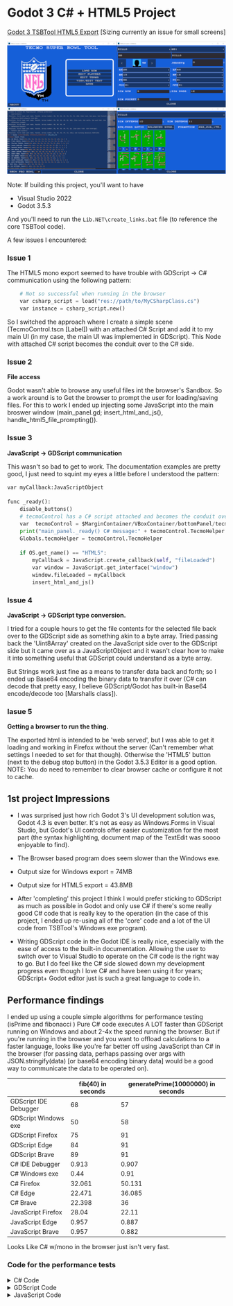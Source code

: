 # Godot 3 C# + HTML5 Project

[Godot 3 TSBTool HTML5 Export](https://bad-al.github.io/tsbtools/TSBTool_Godot_3/TSBTool_Godot3.html)  [Sizing currently an issue for small screens]

<a href="./app_images/Overview.png">
    <img src="./app_images/Overview.png" alt="Description" width="600"/>
</a>


Note: If building this project, you'll want to have 
 * Visual Studio 2022
 * Godot 3.5.3 

And you'll need to run the ```Lib.NET\create_links.bat``` file (to reference the core TSBTool code).

A few issues I encountered:
### Issue 1
The HTML5 mono export seemed to have trouble with GDScript -> C# communication using the following pattern:
```python
    # Not so successful when running in the browser
    var csharp_script = load("res://path/to/MyCSharpClass.cs")
    var instance = csharp_script.new()
```

So I switched the approach where I create a simple scene (TecmoControl.tscn [Label]) with an attached C# Script and add it to my main UI (in my case, the main UI was implemented in GDScript). This Node with attached C# script becomes the conduit over to the C# side.

### Issue 2
**File access**

Godot wasn't able to browse any useful files int the browser's Sandbox. So a work around is to Get the browser to prompt the user for loading/saving files.
For this to work I ended up injecting some JavaScript into the main broswer window (main_panel.gd; insert_html_and_js(), handle_html5_file_prompting()).

### Issue 3 
**JavaScript -> GDScript communication**

This wasn't so bad to get to work. The documentation examples are pretty good, I just need to squint my eyes a little before I understood the pattern:
```python
var myCallback:JavaScriptObject

func _ready():
	disable_buttons()
	# tecmoControl has a C# script attached and becomes the conduit over to the c# side
	var  tecmoControl = $MarginContainer/VBoxContainer/bottomPanel/tecmoControl 
	print("main_panel._ready() C# message:" + tecmoControl.TecmoHelper.GetMessageFromCSharp())
	Globals.tecmoHelper = tecmoControl.TecmoHelper
	
	if OS.get_name() == "HTML5":
		myCallback = JavaScript.create_callback(self, "fileLoaded")
		var window = JavaScript.get_interface("window")
		window.fileLoaded = myCallback
		insert_html_and_js()
```

### Issue 4
**JavaScript -> GDScript type conversion.**

I tried for a couple hours to get the file contents for the selected file back over to the GDScript side as something akin to a byte array.
Tried passing back the 'Uint8Array' created on the JavaScript side over to the GDScript side but it came over as a JavaScriptObject and it wasn't clear how to make it into something useful that GDScript could understand as a byte array.

But Strings work just fine as a means to transfer data back and forth; so I ended up Base64 encoding the binary data to transfer it over (C# can decode that pretty easy, I believe GDScript/Godot has built-in Base64 encode/decode too [Marshalls class]).


### Iasue 5
**Getting a browser to run the thing.**

The exported html is intended to be 'web served', but I was able to get it loading and working in Firefox without the server
(Can't remember what settings I needed to set for that though).
Otherwise the 'HTML5' button (next to the debug stop button) in the Godot 3.5.3 Editor is a good option. 
NOTE: You do need to remember to clear browser cache or configure it not to cache.

## 1st project Impressions
* I was surprised just how rich Godot 3's UI development solution was, Godot 4.3 is even better. It's not as easy as Windows.Forms in Visual Studio, but Godot's UI controls offer easier customization for the most part (the syntax highlighting, document map of the TextEdit was soooo enjoyable to find).

* The Browser based program does seem slower than the Windows exe.
* Output size for Windows export = 74MB
* Output size for HTML5 export = 43.8MB

* After 'completing' this project I think I would prefer sticking to GDScript as much as possible in Godot and only use C# if there's some really good C# code that is really key to the operation (in the case of this project, I ended up re-using all of the 'core' code and a lot of the UI code from TSBTool's Windows exe program). 
* Writing GDScript code in the Godot IDE is really nice, especially with the ease of access to the built-in documentation. Allowing the user to switch over to Visual Studio to operate on the C# code is the right way to go. But I do feel like the C# side slowed down my development progress even though I love C# and have been using it for years; GDScript+ Godot editor just is such a great language to code in.

## Performance findings
I ended up using a couple simple algorithms for performance testing (isPrime and fibonacci )
Pure C# code executes A LOT faster than GDScript running on Windows and about 2-4x the speed running the browser.
But if you're running in the browser and you want to offload calculations to a faster language, looks like you're 
far better off using JavaScript than C# in the browser (for passing data, perhaps passing over args with JSON.stringify(data) [or base64 encoding binary data] would be a good way to communicate the data to be operated on).

|                       | fib(40) in seconds | generatePrime(10000000) in seconds |
| --------------------- | ---------       | -------------------------       |
| GDScript IDE Debugger | 68              | 57                              |
| GDScript Windows exe  | 50              | 58                              |
| GDScript Firefox      | 75              | 91                              |
| GDScript Edge         | 84              | 91                              |
| GDScript Brave        | 89              | 91                              |
| C# IDE Debugger       | 0.913           | 0.907                           |
| C# Windows exe        | 0.44            | 0.91                            |
| C# Firefox            | 32.061          | 50.131                          |
| C# Edge               | 22.471          | 36.085                          |
| C# Brave              | 22.398          | 36                              |
| JavaScript Firefox    | 28.04           | 22.11                           |
| JavaScript Edge       | 0.957           | 0.887                           |
| JavaScript Brave      | 0.957           | 0.882                           |

Looks Like C# w/mono in the browser just isn't very fast.
### Code for the performance tests

<details> <summary>C# Code</summary>

```cs
public string time_fib(int n) {
	Stopwatch sw = Stopwatch.StartNew();
	var result = fib(n);
	sw.Stop();
	string retVal = $"C#       fib({n}) = {result}; time: {sw.ElapsedMilliseconds/1000.0:0.######} s\n";
	return retVal;
}

public int fib(int n) {
	if (n < 3) return 1;
	return fib(n - 1) + fib(n - 2);
}

public string prime_time(int n) {
	Stopwatch sw = Stopwatch.StartNew();
	var result = generatePrimes(n);
	sw.Stop();
	string retVal = $"C#       prime_time({n}) count: {result.Count}; time: {sw.ElapsedMilliseconds / 1000.0:0.######} s\n";
	return retVal;
}

bool isPrime(int num) {
	if (num <= 1) return false;
	if (num <= 3) return true;

	if (num % 2 == 0 || num % 3 == 0) return false;

	for (int i = 5; i * i <= num; i += 6)
		if (num % i == 0 || num % (i + 2) == 0) return false;

	return true;
}

List<int> generatePrimes(int n) {
	List<int> primes = new List<int>(1000);
	for (int i = 2; i <= n; i++)
		if (isPrime(i))
			primes.Add(i);	
	return primes;
}

```

</details>

<details> <summary>GDScript Code</summary>

```py
func fib(num:int) -> int:
	if num < 3:
		return 1
	return fib(num-1) + fib(num -2)

func time_fib(n:int) -> String:
	var start_time = OS.get_ticks_msec()
	var result := fib(n)
	var end_time = OS.get_ticks_msec()
	var timeInSeconds:float = (end_time - start_time)/1000
	var msg := "GDScript fib(%d) = %d; time : %.6f s\n" % [n, result, timeInSeconds]
	return msg

func prime_time(n:int) -> String:
	var start_time = OS.get_ticks_msec()
	var result := generatePrimes(n);
	var end_time = OS.get_ticks_msec()
	var timeInSeconds:float = (end_time - start_time)/1000
	var msg := "GDScript generatePrimes(%d) count %d; time : %.6f s\n" % [n, result.size(), timeInSeconds]
	return msg

func generatePrimes(n:int) -> Array:
	var primes = []
	var i := 2
	while i <= n:
		if isPrime(i) :
			primes.push_back(i)
		i += 1 
	return primes

func isPrime( num:int) -> bool:
	if (num <= 1):
		return false
	if (num <= 3):
		return true
	if (num % 2 == 0 || num % 3 == 0):
		return false
	var i := 5
	while ( i * i <= num):
		if (num % i == 0 || num % (i + 2) == 0):
			return false
		i += 6
	return true
```

</details>


<details> <summary>JavaScript Code</summary>

```JavaScript
function fib( n) {
	if (n < 3) return 1;
	return fib(n - 1) + fib(n-2);
}

function timeFib(n) {
    const sw = Date.now();
    const result = fib(n);
    const elapsedMilliseconds = Date.now() - sw;
    const elapsedSeconds = (elapsedMilliseconds / 1000).toFixed(6);
    const retVal = `JavaScript fib(${n}) = ${result}; time: ${elapsedSeconds} s\n`;
    return retVal;
}

function isPrime(num) {
    if (num <= 1) return false;
    if (num <= 3) return true;

    if (num % 2 === 0 || num % 3 === 0) return false;

    for (let i = 5; i * i <= num; i += 6) {
        if (num % i === 0 || num % (i + 2) === 0) return false;
    }
    return true;
}

function generatePrimes(n) {
    const primes = [];
    for (let i = 2; i <= n; i++) {
        if (isPrime(i)) {
            primes.push(i);
        }
    }
    return primes;
}

function prime_time(n) {
    const sw = Date.now();
    const result = generatePrimes(n);
    const elapsedMilliseconds = Date.now() - sw;
    const elapsedSeconds = (elapsedMilliseconds / 1000).toFixed(6);
    const retVal = `JavaScript prime_time( ${n}); time: ${elapsedSeconds} s\n`;
    return retVal;
}
```

</summary>


